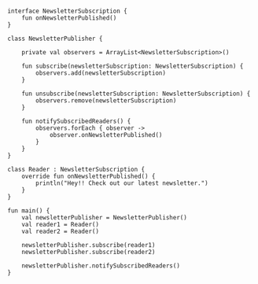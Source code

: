 <pre>
<code>
<span class="keyword">interface</span> NewsletterSubscription {
    <span class="keyword">fun</span> onNewsletterPublished()
}

<span class="keyword">class</span> NewsletterPublisher {

    <span class="keyword">private val</span> observers = <span class="stdlib">ArrayList</span><<span class="types">NewsletterSubscription</span>>()

    <span class="keyword">fun</span> subscribe(newsletterSubscription: <span class="types">NewsletterSubscription</span>) {
        observers.add(newsletterSubscription)
    }

    <span class="keyword">fun</span> unsubscribe(newsletterSubscription: <span class="types">NewsletterSubscription</span>) {
        observers.remove(newsletterSubscription)
    }

    <span class="keyword">fun</span> notifySubscribedReaders() {
        observers.<span class="stdlib">forEach</span> <span class="stdlib">{</span> observer ->
            observer.onNewsletterPublished()
        <span class="stdlib">}</span>
    }
}

<span class="keyword">class</span> Reader : NewsletterSubscription {
    <span class="keyword">override fun</span> onNewsletterPublished() {
        <span class="stdlib">println</span>(<span class="string">"Hey!! Check out our latest newsletter."</span>)
    }
}

<span class="keyword">fun</span> main() {
    <span class="keyword">val</span> newsletterPublisher = NewsletterPublisher()
    <span class="keyword">val</span> reader1 = Reader()
    <span class="keyword">val</span> reader2 = Reader()

    newsletterPublisher.subscribe(reader1)
    newsletterPublisher.subscribe(reader2)

    newsletterPublisher.notifySubscribedReaders()
}
</code>
</pre>